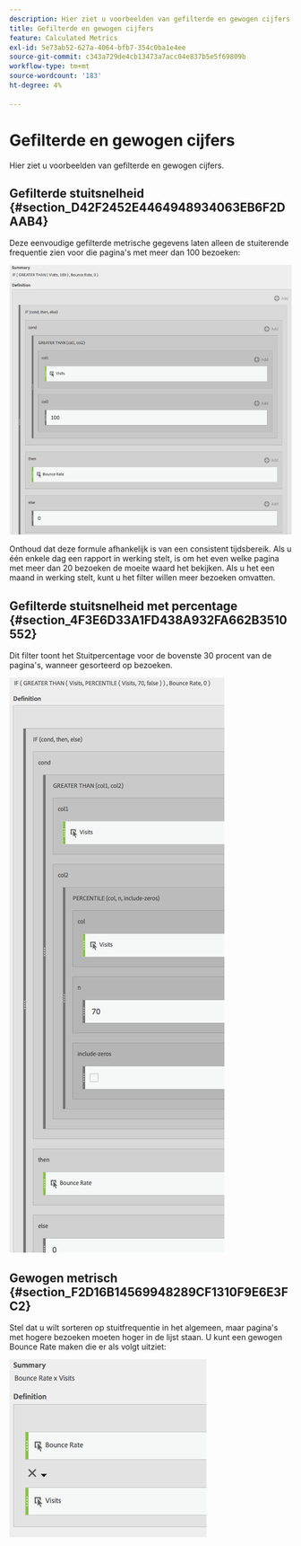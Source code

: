 ```yaml
---
description: Hier ziet u voorbeelden van gefilterde en gewogen cijfers.
title: Gefilterde en gewogen cijfers
feature: Calculated Metrics
exl-id: 5e73ab52-627a-4064-bfb7-354c0ba1e4ee
source-git-commit: c343a729de4cb13473a7acc04e837b5e5f69809b
workflow-type: tm+mt
source-wordcount: '183'
ht-degree: 4%

---
```


# Gefilterde en gewogen cijfers

Hier ziet u voorbeelden van gefilterde en gewogen cijfers.

## Gefilterde stuitsnelheid {#section_D42F2452E4464948934063EB6F2DAAB4}

Deze eenvoudige gefilterde metrische gegevens laten alleen de stuiterende frequentie zien voor die pagina&#39;s met meer dan 100 bezoeken:

![Samenvattingsvenster waarin de metriek wordt weergegeven die wordt toegepast op kolom 1 (Bezoeken) en kolom 2 (100), samen met de Stuitsnelheid. ](assets/cm_fbr.png)

Onthoud dat deze formule afhankelijk is van een consistent tijdsbereik. Als u één enkele dag een rapport in werking stelt, is om het even welke pagina met meer dan 20 bezoeken de moeite waard het bekijken. Als u het een maand in werking stelt, kunt u het filter willen meer bezoeken omvatten.

## Gefilterde stuitsnelheid met percentage {#section_4F3E6D33A1FD438A932FA662B3510552}

Dit filter toont het Stuitpercentage voor de bovenste 30 procent van de pagina&#39;s, wanneer gesorteerd op bezoeken.

![Als en filter dan het tonen van het Tarief van de Stuiters voor de hoogste 30% pagina&#39;s die door bezoeken worden gesorteerd.](assets/cm_wbr_2.png)

## Gewogen metrisch {#section_F2D16B14569948289CF1310F9E6E3FC2}

Stel dat u wilt sorteren op stuitfrequentie in het algemeen, maar pagina&#39;s met hogere bezoeken moeten hoger in de lijst staan. U kunt een gewogen Bounce Rate maken die er als volgt uitziet:

![Overzicht met Definitie voor Bounce Rate times Visits.](assets/cm_wbr.png)
